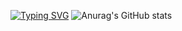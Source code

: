 [![Typing SVG](https://readme-typing-svg.demolab.com/?lines=Hi,+I'm+Pavel+Sakharenkov;Pava+pepe+gema+body)](https://git.io/typing-svg)
![Anurag's GitHub stats](https://github-readme-stats.vercel.app/api?username=Y0nych&theme=cobalt&show_icons=true)

<!--
**Y0nych/Y0nych** is a ✨ _special_ ✨ repository because its `README.md` (this file) appears on your GitHub profile.

Here are some ideas to get you started:

- 🔭 I’m currently working on ...
- 🌱 I’m currently learning ...
- 👯 I’m looking to collaborate on ...
- 🤔 I’m looking for help with ...
- 💬 Ask me about ...
- 📫 How to reach me: ...
- 😄 Pronouns: ...
- ⚡ Fun fact: ...
-->
